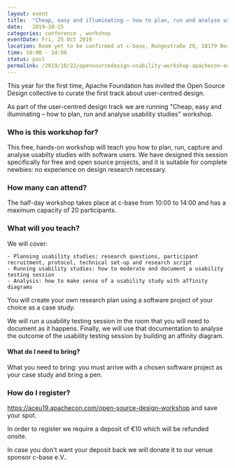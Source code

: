 ```yaml
---
layout: event
title:  "Cheap, easy and illuminating – how to plan, run and analyse usability studies workshop"
date:   2019-10-25
categories: conference , workshop
eventDate: Fri, 25 Oct 2019
location: Room yet to be confirmed at c-base, Rungestraße 20, 10179 Berlin, Germany
time: 10:00 - 14:00
status: past
permalink: /2019/10/22/opensourcedesign-usability-workshop-apachecon-eu-2019
---
```


This year for the first time, Apache Foundation has invited the Open Source Design collective to curate the first track about user-centred design.

As part of the user-centred design track we are running "Cheap, easy and illuminating – how to plan, run and analyse usability studies" workshop.

### Who is this workshop for?
This free, hands-on workshop will teach you how to plan, run, capture and analyse usabilty studies with software users. We have designed this session specifically for free and open source projects, and it is suitable for complete newbies: no experience on design research necessary.

### How many can attend?
The half-day workshop takes place at c-base from 10:00 to 14:00 and has a maximum capacity of 20 participants.

### What will you teach?
We will cover:

    - Planning usability studies: research questions, participant recruitment, protocol, technical set-up and research script
    - Running usability studies: how to moderate and document a usability testing session
    - Analysis: how to make sense of a usability study with affinity diagrams

You will create your own research plan using a software project of your choice as a case study.

We will run a usability testing session in the room that you will need to document as it happens. Finally, we will use that documentation to analyse the outcome of the usability testing session by building an affinity diagram.

#### What do I need to bring?
What you need to bring: you must arrive with a chosen software project as your case study and bring a pen.

### How do I register?
https://aceu19.apachecon.com/open-source-design-workshop and save your spot.

In order to register we require a deposit of €10 which will be refunded onsite.

In case you don't want your deposit back we will donate it to our venue sponsor c-base e.V..
